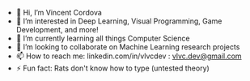 - 👋 Hi, I’m Vincent Cordova
- 👀 I’m interested in Deep Learning, Visual Programming, Game Development, and more!
- 🌱 I’m currently learning all things Computer Science
- 💞️ I’m looking to collaborate on Machine Learning research projects
- 📫 How to reach me: linkedin.com/in/vlvcdev : vlvc.dev@gmail.com
- ⚡ Fun fact: Rats don't know how to type (untested theory)

<!---
vlvcDev/vlvcDev is a ✨ special ✨ repository because its `README.md` (this file) appears on your GitHub profile.
You can click the Preview link to take a look at your changes.
--->
